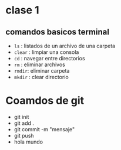 # clase 1
## comandos basicos terminal
- ````ls```` : listados de un archivo de una carpeta
- ````clear```` : limpiar una consola
- ````cd```` : navegar entre directorios
- ````rm```` : eliminar archivos
- ````rmdir````: eliminar carpeta
- ````mkdir```` : clear directorio


# Coamdos de git
- git init
- git add .
- git commit -m "mensaje"
- git push
- hola mundo


